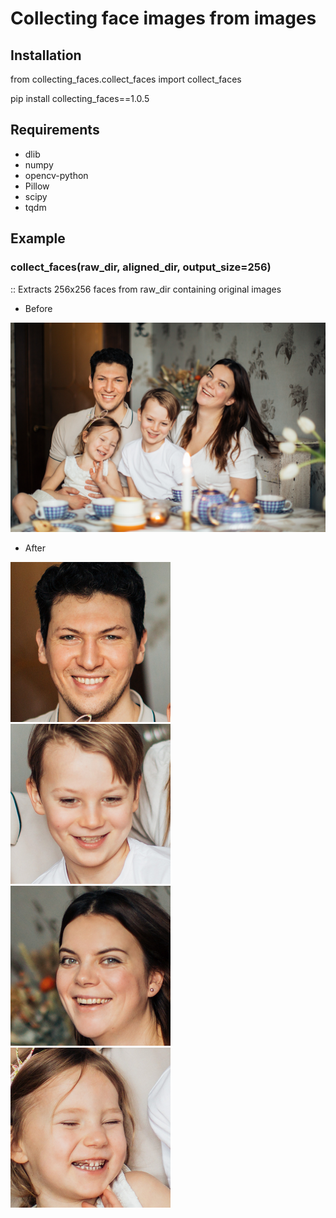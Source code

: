 # Collecting face images from images

## Installation
from collecting_faces.collect_faces import collect_faces


pip install collecting_faces==1.0.5



## Requirements

- dlib
- numpy
- opencv-python
- Pillow
- scipy
- tqdm

## Example
### **collect_faces(raw_dir, aligned_dir, output_size=256)**

:: Extracts 256x256 faces from raw_dir containing original images

- Before

![original image](./docs/sample.jpg)

- After

![original image](./docs/sample_01.png)
![original image](./docs/sample_02.png)
![original image](./docs/sample_03.png)
![original image](./docs/sample_04.png)

